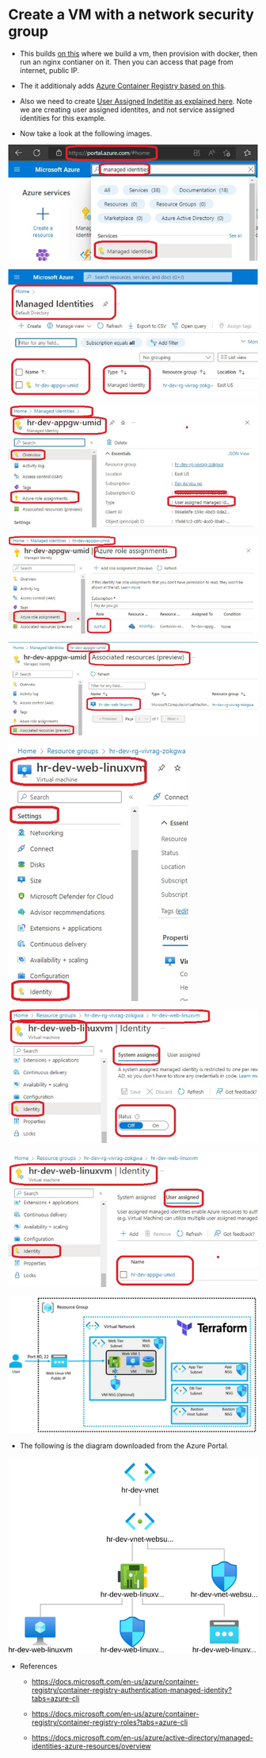 # Create a VM with a network security group

- This builds [on this](https://github.com/AvtsVivek/Az204WthTerraform/tree/main/src/tf-files/601010-linux-docker-nginx) where we build a vm, then provision with docker, then run an nginx contianer on it. Then you can access that page from internet, public IP. 

- The it additionaly adds [Azure Container Registry based on this](https://github.com/AvtsVivek/Az204WthTerraform/tree/main/src/tf-files/810010-azure-container-registry).

- Also we need to create [User Assigned Indetitie as explained here](https://docs.microsoft.com/en-us/azure/container-registry/container-registry-authentication-managed-identity?tabs=azure-cli). Note we are creating user assigned identites, and not service assigned identities for this example.

- Now take a look at the following images.

![Managed Identity](./images/10MI20.jpg)

![Managed Identity](./images/10MI21.jpg)

![Managed Identity](./images/10MI22.jpg)

![Managed Identity](./images/10MI23.jpg)

![Managed Identity](./images/10MI24.jpg)

![Managed Identity](./images/10MI25.jpg)

![Managed Identity](./images/10MI26.jpg)

![Managed Identity](./images/10MI27.jpg)




![The layout](./images/Layout.jpg)

- The following is the diagram downloaded from the Azure Portal.

![The Diagram](./images/topology.svg)

- References
  - https://docs.microsoft.com/en-us/azure/container-registry/container-registry-authentication-managed-identity?tabs=azure-cli
  
  - https://docs.microsoft.com/en-us/azure/container-registry/container-registry-roles?tabs=azure-cli

  - https://docs.microsoft.com/en-us/azure/active-directory/managed-identities-azure-resources/overview

